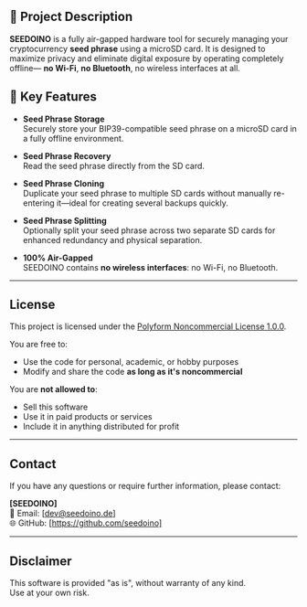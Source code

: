 ## 📘 Project Description

**SEEDOINO** is a fully air-gapped hardware tool for securely managing your cryptocurrency **seed phrase** using a microSD card. It is designed to maximize privacy and eliminate digital exposure by operating completely offline— **no Wi-Fi**, **no Bluetooth**, no wireless interfaces at all.

## 🔐 Key Features

- **Seed Phrase Storage**  
  Securely store your BIP39-compatible seed phrase on a microSD card in a fully offline environment.

- **Seed Phrase Recovery**  
  Read the seed phrase directly from the SD card.

- **Seed Phrase Cloning**  
  Duplicate your seed phrase to multiple SD cards without manually re-entering it—ideal for creating several backups quickly.

- **Seed Phrase Splitting**  
  Optionally split your seed phrase across two separate SD cards for enhanced redundancy and physical separation.

- **100% Air-Gapped**  
  SEEDOINO contains **no wireless interfaces**: no Wi-Fi, no Bluetooth.

---

## License

This project is licensed under the [Polyform Noncommercial License 1.0.0](https://polyformproject.org/licenses/noncommercial/1.0.0/).

You are free to:

- Use the code for personal, academic, or hobby purposes  
- Modify and share the code **as long as it's noncommercial**

You are **not allowed to**:

- Sell this software  
- Use it in paid products or services  
- Include it in anything distributed for profit

---

## Contact

If you have any questions or require further information, please contact:

**[SEEDOINO]**  
📧 Email: [dev@seedoino.de]  
🌐 GitHub: [https://github.com/seedoino]

---

## Disclaimer

This software is provided "as is", without warranty of any kind.  
Use at your own risk.
